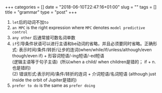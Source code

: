 +++
categories = []
date = "2018-06-10T22:47:16+01:00"
slug = ""
tags = []
title = "grammar"
type = "post"
+++

1. `let`后的动词不加`to`
2. `an MPC` is the right expression where `MPC` denotes `model predictive control`
3. `any other` 后通常接可数名词单数
4. `if`引导条件状语可以进行主语和be动词的省略，并且必须要同时省略。正确形式: 表示时间/条件/转折/让步的连词(when/while/if/unless/although/even though/even if) + 形容词短语/-ing短语/-ed短语  
   \(逻辑主语等于句子主语)  (所以when a child/ when children是错的； if + n.也是错的)  
   \(2) 错误形式:表示时间/条件/转折的连词 + 介词短语/名词短语 (although just inside the orbit of Jupiter是错的)
5. `prefer to do` is the same as `prefer doing`